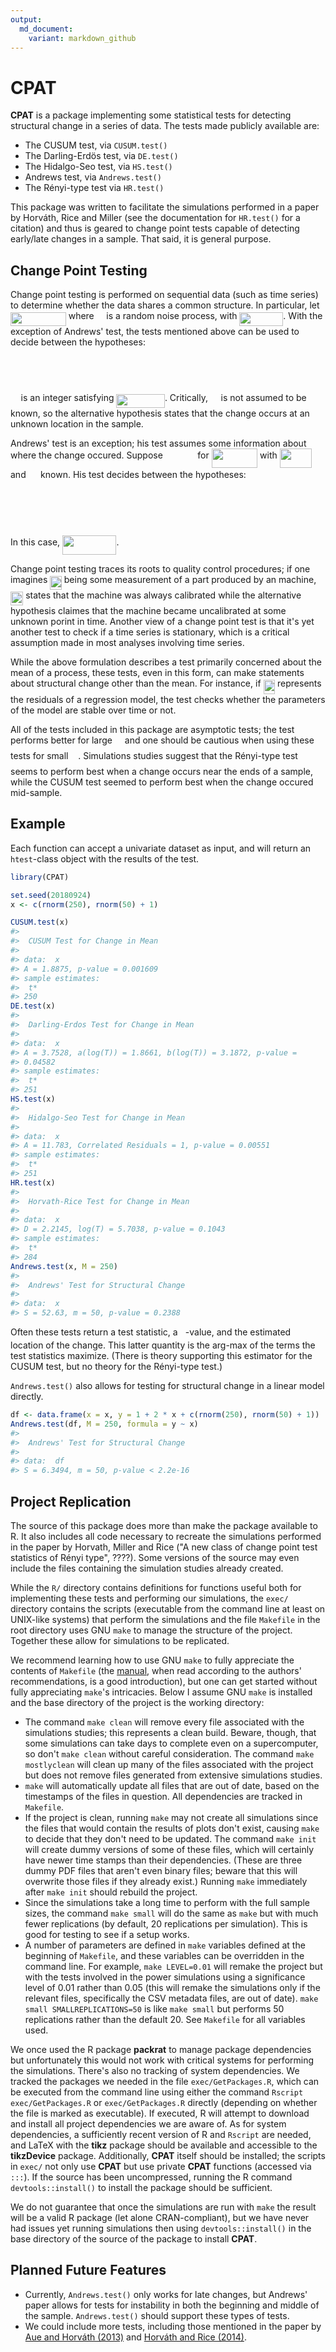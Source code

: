 ```yaml
---
output:
  md_document:
    variant: markdown_github
---
```


<!-- README.md is generated from README.Rmd. Please edit that file -->



# CPAT

**CPAT** is a package implementing some statistical tests for detecting
structural change in a series of data. The tests made publicly available are:

* The CUSUM test, via `CUSUM.test()`
* The Darling-Erdös test, via `DE.test()`
* The Hidalgo-Seo test, via `HS.test()`
* Andrews test, via `Andrews.test()`
* The Rényi-type test via `HR.test()`

This package was written to facilitate the simulations performed in
a paper by Horváth, Rice and Miller (see the documentation for `HR.test()` for a
citation) and thus is geared to change point tests capable of detecting
early/late changes in a sample. That said, it is general purpose.

## Change Point Testing

Change point testing is performed on sequential data (such as time series) to
determine whether the data shares a common structure. In particular, let <img src="svgs/7dc84c89f1e5da273e175b2e993d7568.svg?invert_in_darkmode" align=middle width=88.74605684999997pt height=22.465723500000017pt/> where <img src="https://rawgit.com/ntguardian/CPAT/master/svgs/cbf94b0a9fb4d880661a1ab1549ca813.svg?invert_in_darkmode" align=middle width=11.638184249999991pt height=14.15524440000002pt/> is a random noise process, with <img src="https://rawgit.com/ntguardian/CPAT/master/svgs/362d8e4d972dd3d1b39e5ac702ccb065.svg?invert_in_darkmode" align=middle width=69.87988259999999pt height=22.465723500000017pt/>. With the exception of Andrews' test, the tests mentioned above can be
used to decide between the hypotheses:

<p align="center"><img src="svgs/5947ee678ee7dcfdf936bcf342c61eaa.svg?invert_in_darkmode" align=middle width=147.93501855pt height=14.42921205pt/></p>

<p align="center"><img src="svgs/42e55b067318cf60970880f6368161f3.svg?invert_in_darkmode" align=middle width=265.5109809pt height=15.251136449999997pt/></p>

<img src="svgs/c3463d14e48df82e1f401d74ed6f6b50.svg?invert_in_darkmode" align=middle width=12.671292149999989pt height=22.63846199999998pt/> is an integer satisfying <img src="https://rawgit.com/ntguardian/CPAT/master/svgs/054bbcd93c6d19b7495a124b86d4466c.svg?invert_in_darkmode" align=middle width=77.43697004999999pt height=22.63846199999998pt/>. Critically, <img src="https://rawgit.com/ntguardian/CPAT/master/svgs/c3463d14e48df82e1f401d74ed6f6b50.svg?invert_in_darkmode" align=middle width=12.671292149999989pt height=22.63846199999998pt/> is
not assumed to be known, so the alternative hypothesis states that the change
occurs at an unknown location in the sample.

Andrews' test is an exception; his test assumes some information about where the
change occured. Suppose <img src="svgs/b291ae2f55b6bd72678ff4286e2fc88b.svg?invert_in_darkmode" align=middle width=47.51516714999999pt height=14.15524440000002pt/> for <img src="https://rawgit.com/ntguardian/CPAT/master/svgs/f04a51c20f8126acde9a35f5e4fa10d5.svg?invert_in_darkmode" align=middle width=73.50434024999998pt height=30.984656999999984pt/> with <img src="https://rawgit.com/ntguardian/CPAT/master/svgs/7806dba05980d14c3275f87bb652fb06.svg?invert_in_darkmode" align=middle width=50.96455154999999pt height=30.984656999999984pt/>
and <img src="svgs/1887f66d89e5fde468bb8a6490974674.svg?invert_in_darkmode" align=middle width=15.513771899999991pt height=30.984656999999984pt/> known. His test decides between the hypotheses:

<p align="center"><img src="svgs/2835f000219bbd489cae4a79c89e6a67.svg?invert_in_darkmode" align=middle width=159.3619005pt height=17.214641399999998pt/></p>

<p align="center"><img src="svgs/665b619b9fc96823328615a4749219e8.svg?invert_in_darkmode" align=middle width=309.58229115pt height=17.39730795pt/></p>

In this case, <img src="svgs/1481b0ec8b302954a5be1ea5b6482352.svg?invert_in_darkmode" align=middle width=86.37536819999998pt height=30.984656999999984pt/>.

Change point testing traces its roots to quality control procedures; if one
imagines <img src="svgs/a918cf04cd0ac7535e7626be634cfb9e.svg?invert_in_darkmode" align=middle width=18.58454399999999pt height=22.465723500000017pt/> being some measurement of a part produced by an machine, <img src="https://rawgit.com/ntguardian/CPAT/master/svgs/30074edb23bec8e7c47c584ff885e5b5.svg?invert_in_darkmode" align=middle width=20.21695004999999pt height=22.465723500000017pt/>
states that the machine was always calibrated while the alternative hypothesis
claimes that the machine became uncalibrated at some unknown porint in time.
Another view of a change point test is that it's yet another test to check if a
time series is stationary, which is a critical assumption made in most analyses
involving time series.

While the above formulation describes a test primarily concerned about the mean
of a process, these tests, even in this form, can make statements about
structural change other than the mean. For instance, if <img src="svgs/a918cf04cd0ac7535e7626be634cfb9e.svg?invert_in_darkmode" align=middle width=18.58454399999999pt height=22.465723500000017pt/> represents the
residuals of a regression model, the test checks whether the parameters of the
model are stable over time or not.

All of the tests included in this package are asymptotic tests; the test
performs better for large <img src="svgs/2f118ee06d05f3c2d98361d9c30e38ce.svg?invert_in_darkmode" align=middle width=11.889314249999991pt height=22.465723500000017pt/> and one should be cautious when using these tests
for small <img src="svgs/2f118ee06d05f3c2d98361d9c30e38ce.svg?invert_in_darkmode" align=middle width=11.889314249999991pt height=22.465723500000017pt/>. Simulations studies suggest that the Rényi-type test seems to
perform best when a change occurs near the ends of a sample, while the CUSUM
test seemed to perform best when the change occured mid-sample.

## Example

Each function can accept a univariate dataset as input, and will return an
`htest`-class object with the results of the test.


```r
library(CPAT)

set.seed(20180924)
x <- c(rnorm(250), rnorm(50) + 1)

CUSUM.test(x)
#> 
#> 	CUSUM Test for Change in Mean
#> 
#> data:  x
#> A = 1.8875, p-value = 0.001609
#> sample estimates:
#>  t* 
#> 250
DE.test(x)
#> 
#> 	Darling-Erdos Test for Change in Mean
#> 
#> data:  x
#> A = 3.7528, a(log(T)) = 1.8661, b(log(T)) = 3.1872, p-value =
#> 0.04582
#> sample estimates:
#>  t* 
#> 251
HS.test(x)
#> 
#> 	Hidalgo-Seo Test for Change in Mean
#> 
#> data:  x
#> A = 11.783, Correlated Residuals = 1, p-value = 0.00551
#> sample estimates:
#>  t* 
#> 251
HR.test(x)
#> 
#> 	Horvath-Rice Test for Change in Mean
#> 
#> data:  x
#> D = 2.2145, log(T) = 5.7038, p-value = 0.1043
#> sample estimates:
#>  t* 
#> 284
Andrews.test(x, M = 250)
#> 
#> 	Andrews' Test for Structural Change
#> 
#> data:  x
#> S = 52.63, m = 50, p-value = 0.2388
```

Often these tests return a test statistic, a <img src="svgs/2ec6e630f199f589a2402fdf3e0289d5.svg?invert_in_darkmode" align=middle width=8.270567249999992pt height=14.15524440000002pt/>-value, and the estimated
location of the change. This latter quantity is the arg-max of the terms the
test statistics maximize. (There is theory supporting this estimator for the
CUSUM test, but no theory for the Rényi-type test.)

`Andrews.test()` also allows for testing for structural change in a linear model
directly.


```r
df <- data.frame(x = x, y = 1 + 2 * x + c(rnorm(250), rnorm(50) + 1))
Andrews.test(df, M = 250, formula = y ~ x)
#> 
#> 	Andrews' Test for Structural Change
#> 
#> data:  df
#> S = 6.3494, m = 50, p-value < 2.2e-16
```

## Project Replication

The source of this package does more than make the package available to R. It
also includes all code necessary to recreate the simulations performed in the
paper by Horvath, Miller and Rice ("A new class of change point test statistics
of Rényi type", ????). Some versions of the source may even include the files
containing the simulation studies already created.

While the `R/` directory contains definitions for functions useful both for
implementing these tests and performing our simulations, the `exec/` directory
contains the scripts (executable from the command line at least on UNIX-like
systems) that perform the simulations and the file `Makefile` in the root
directory uses GNU `make` to manage the structure of the project. Together these
allow for simulations to be replicated.

We recommend learning how to use GNU `make` to fully appreciate the contents of
`Makefile` (the
[manual](https://www.gnu.org/software/make/manual/make.html#Overview), when read
according to the authors' recommendations, is a good introduction), but one can
get started without fully appreciating `make`'s intricacies. Below I assume GNU
`make` is installed and the base directory of the project is the working
directory:

* The command `make clean` will remove every file associated with the
  simulations studies; this represents a clean build. Beware, though, that some
  simulations can take days to complete even on a supercomputer, so don't `make
  clean` without careful consideration. The command `make mostlyclean` will
  clean up many of the files associated with the project but does not remove
  files generated from extensive simulations studies.
* `make` will automatically update all files that are out of date, based on the
  timestamps of the files in question. All dependencies are tracked in
  `Makefile`.
* If the project is clean, running `make` may not create all simulations since
  the files that would contain the results of plots don't exist, causing `make`
  to decide that they don't need to be updated. The command `make init` will
  create dummy versions of some of these files, which will certainly have newer
  time stamps than their dependencies. (These are three dummy PDF files that
  aren't even binary files; beware that this will overwrite those files if they
  already exist.) Running `make` immediately after `make init` should rebuild
  the project.
* Since the simulations take a long time to perform with the full sample sizes,
  the command `make small` will do the same as `make` but with much fewer
  replications (by default, 20 replications per simulation). This is good for
  testing to see if a setup works.
* A number of parameters are defined in `make` variables defined at the
  beginning of `Makefile`, and these variables can be overridden in the command
  line. For example, `make LEVEL=0.01` will remake the project but with the
  tests involved in the power simulations using a significance level of 0.01
  rather than 0.05 (this will remake the simulations only if the relevant files,
  specifically the CSV metadata files, are out of date). `make small
  SMALLREPLICATIONS=50` is like `make small` but performs 50 replications rather
  than the default 20. See `Makefile` for all variables used.

We once used the R package **packrat** to manage package dependencies but
unfortunately this would not work with critical systems for performing the
simulations. There's also no tracking of system dependencies. We tracked the
packages we needed in the file `exec/GetPackages.R`, which can be executed from
the command line using either the command `Rscript exec/GetPackages.R` or
`exec/GetPackages.R` directly (depending on whether the file is marked as
executable). If executed, R will attempt to download and install all project
dependencies we are aware of. As for system dependencies, a sufficiently recent
version of R and `Rscript` are needed, and LaTeX with the **tikz** package
should be available and accessible to the **tikzDevice** package. Additionally,
**CPAT** itself should be installed; the scripts in `exec/` not only use
**CPAT** but use private **CPAT** functions (accessed via `:::`). If the source
has been uncompressed, running the R command `devtools::install()` to install
the package should be sufficient.

We do not guarantee that once the simulations are run with `make` the result
will be a valid R package (let alone CRAN-compliant), but we have never had
issues yet running simulations then using `devtools::install()` in the base
directory of the source of the package to install **CPAT**.

## Planned Future Features

* Currently, `Andrews.test()` only works for late changes, but Andrews' paper
  allows for tests for instability in both the beginning and middle of the
  sample. `Andrews.test()` should support these types of tests.
* We could include more tests, including those mentioned in the paper by [Aue and
  Horváth (2013)](https://onlinelibrary.wiley.com/doi/abs/10.1111/j.1467-9892.2012.00819.x)
  and [Horváth and Rice (2014)](http://www.math.utah.edu/~rice/HorvathRice(2014)change.pdf).

